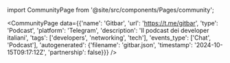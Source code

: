 
import CommunityPage from '@site/src/components/Pages/community';

<CommunityPage
    data={{'name': 'Gitbar', 'url': 'https://t.me/gitbar', 'type': 'Podcast', 'platform': 'Telegram', 'description': 'Il podcast dei developer italiani', 'tags': ['developers', 'networking', 'tech'], 'events_type': ['Chat', 'Podcast'], 'autogenerated': {'filename': 'gitbar.json', 'timestamp': '2024-10-15T09:17:12Z', 'partnership': false}}}
/>

